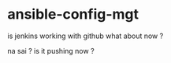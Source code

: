 # ansible-config-mgt


is jenkins working with github
what about now ?

na sai ? 
is it pushing now ? 
